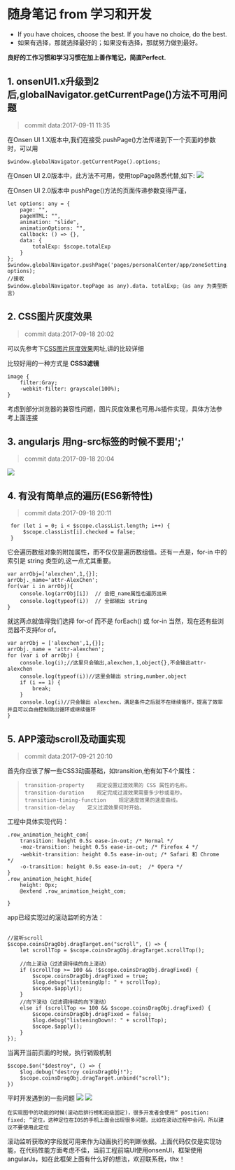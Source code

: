 # 随身笔记 from 学习和开发

- If you have choices, choose the best. If you have no choice, do the best.
- 如果有选择，那就选择最好的；如果没有选择，那就努力做到最好。

**良好的工作习惯和学习习惯在加上善作笔记，简直Perfect.**

## 1\. onsenUI1.x升级到2后,globalNavigator.getCurrentPage()方法不可用问题

> commit data:2017-09-11 11:35

在Onsen UI 1.X版本中,我们在接受.pushPage()方法传递到下一个页面的参数时，可以用

```
$window.globalNavigator.getCurrentPage().options;
```

在Onsen UI 2.0版本中，此方法不可用，使用topPage熟悉代替,如下: ![](static_res/images/2017-09/topPage.png)

在Onsen UI 2.0版本中 pushPage()方法的页面传递参数变得严谨，

```
let options: any = {
    page: "",
    pageHTML: "",
    animation: "slide",
    animationOptions: "",
    callback: () => {},
    data: {
        totalExp: $scope.totalExp
    }
};
$window.globalNavigator.pushPage('pages/personalCenter/app/zoneSetting.html', options);
//接收
$window.globalNavigator.topPage as any).data. totalExp;（as any 为类型断言）
```

## 2\. CSS图片灰度效果

> commit data:2017-09-18 20:02

可以先参考下[CSS图片灰度效果](http://www.cnblogs.com/lostyu/p/3528785.html)网址,讲的比较详细

比较好用的一种方式是 **CSS3滤镜**

```
image {
    filter:Gray;
    -webkit-filter: grayscale(100%);
}
```

考虑到部分浏览器的兼容性问题，图片灰度效果也可用Js插件实现，具体方法参考上面连接

## 3\. angularjs 用ng-src标签的时候不要用';'

> commit data:2017-09-18 20:04

![](static_res/images/2017-09/ng-src.png)

## 4\. 有没有简单点的遍历(ES6新特性)

> commit data:2017-09-18 20:11

```
 for (let i = 0; i < $scope.classList.length; i++) {
     $scope.classList[i].checked = false;
 }
```

它会遍历数组对象的附加属性，而不仅仅是遍历数组值。还有一点是，for-in 中的索引是 string 类型的,这一点尤其重要。

```
var arrObj=['alexchen',1,{}];
arrObj._name='attr-AlexChen';
for(var i in arrObj){
    console.log(arrObj[i])  // 会把_name属性也遍历出来
    console.log(typeof(i))  // 全部输出 string
}
```

就这两点就值得我们选择 for-of 而不是 forEach() 或 for-in 当然，现在还有些浏览器不支持for of。

```
var arrObj = ['alexchen',1,{}];
arrObj._name = 'attr-alexchen';
for (var i of arrObj) {
    console.log(i);//这里只会输出,alexchen,1,object{},不会输出attr-alexchen
    console.log(typeof(i))//这里会输出 string,number,object
    if (i == 1) {
        break;
    }
    console.log(i)//只会输出 alexchen，满足条件之后就不在继续循环，提高了效率并且可以自由控制跳出循环或继续循环
}
```

## 5\. APP滚动scroll及动画实现

> commit data:2017-09-21 20:10

首先你应该了解一些CSS3动画基础，如transition,他有如下4个属性：

> ```
> transition-property    规定设置过渡效果的 CSS 属性的名称。
> transition-duration    规定完成过渡效果需要多少秒或毫秒。
> transition-timing-function    规定速度效果的速度曲线。
> transition-delay    定义过渡效果何时开始。
> ```

工程中具体实现代码：

```
.row_animation_height_com{
    transition: height 0.5s ease-in-out; /* Normal */
    -moz-transition: height 0.5s ease-in-out; /* Firefox 4 */
    -webkit-transition: height 0.5s ease-in-out; /* Safari 和 Chrome */
    -o-transition: height 0.5s ease-in-out;  /* Opera */
}
.row_animation_height_hide{
    height: 0px;
    @extend .row_animation_height_com;

}
```

app已经实现过的滚动监听的方法：

```

//监听scroll
$scope.coinsDragObj.dragTarget.on("scroll", () => {
    let scrollTop = $scope.coinsDragObj.dragTarget.scrollTop();

    //向上滚动（过滤调持续的向上滚动）
    if (scrollTop >= 100 && !$scope.coinsDragObj.dragFixed) {
        $scope.coinsDragObj.dragFixed = true;
        $log.debug("listeningUp!: " + scrollTop);
        $scope.$apply();
    }
    //向下滚动（过滤调持续的向下滚动）
    else if (scrollTop <= 100 && $scope.coinsDragObj.dragFixed) {
        $scope.coinsDragObj.dragFixed = false;
        $log.debug("listeningDown!: " + scrollTop);
        $scope.$apply();
    }
});
```

当离开当前页面的时候，执行销毁机制

```
$scope.$on("$destroy", () => {
    $log.debug("destroy coinsDragObj!");
    $scope.coinsDragObj.dragTarget.unbind("scroll");
})
```

平时开发遇到的一些问题 ![](static_res/images/2017-09/scroll_1.png) ![](static_res/images/2017-09/scroll_1.png)

```
在实现图中的功能的时候(滚动后排行榜和班级固定)，很多开发者会使用“ position: fixed; ”定位，这种定位在IOS的手机上面会出现很多问题，比如在滚动过程中会闪，所以建议不要使用此定位
```

滚动监听获取的字段就可用来作为动画执行的判断依据。上面代码仅仅是实现功能，在代码性能方面考虑不佳，当前工程前端UI使用onsenUI，框架使用angularJs，如在此框架上面有什么好的想法，欢迎联系我，thx！
